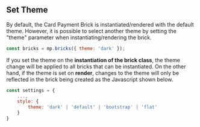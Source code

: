 ## Set Theme

By default, the Card Payment Brick is instantiated/rendered with the default theme. However, it is possible to select another theme by setting the "theme" parameter when instantiating/rendering the brick.

```javascript
const bricks = mp.bricks({ theme: 'dark' });
```

If you set the theme on the **instantiation of the brick class**, the theme change will be applied to all bricks that can be instantiated. On the other hand, if the theme is set on **render**, changes to the theme will only be reflected in the brick being created as the Javascript shown below.

```javascript
const settings = {
    ...,
    style: {
        theme: 'dark' | 'default' | 'bootstrap' | 'flat'
    }
}
```
